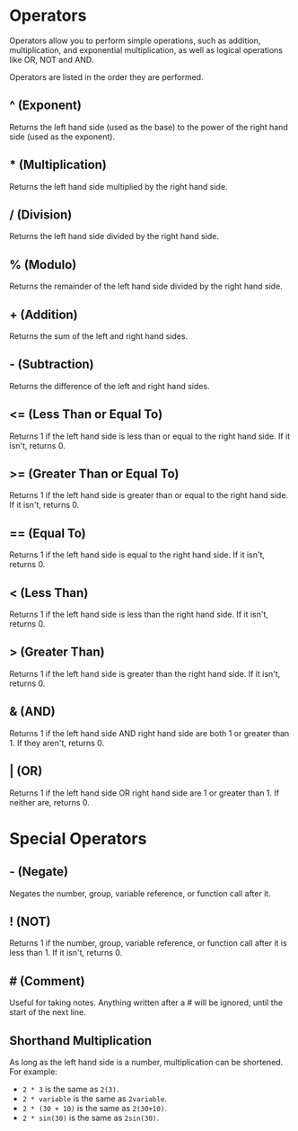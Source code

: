 # Operators
Operators allow you to perform simple operations, such as addition, multiplication, and exponential multiplication, as well as logical operations like OR, NOT and AND.

Operators are listed in the order they are performed.

## ^ (Exponent)
Returns the left hand side (used as the base) to the power of the right hand side (used as the exponent).

## * (Multiplication)
Returns the left hand side multiplied by the right hand side.

## / (Division)
Returns the left hand side divided by the right hand side.

## % (Modulo)
Returns the remainder of the left hand side divided by the right hand side.

## + (Addition)
Returns the sum of the left and right hand sides.

## - (Subtraction)
Returns the difference of the left and right hand sides.

## <= (Less Than or Equal To)
Returns 1 if the left hand side is less than or equal to the right hand side. If it isn't, returns 0.

## >= (Greater Than or Equal To)
Returns 1 if the left hand side is greater than or equal to the right hand side. If it isn't, returns 0.

## == (Equal To)
Returns 1 if the left hand side is equal to the right hand side. If it isn't, returns 0.

## < (Less Than)
Returns 1 if the left hand side is less than the right hand side. If it isn't, returns 0.

## > (Greater Than)
Returns 1 if the left hand side is greater than the right hand side. If it isn't, returns 0.

## & (AND)
Returns 1 if the left hand side AND right hand side are both 1 or greater than 1. If they aren't, returns 0.

## | (OR)
Returns 1 if the left hand side OR right hand side are 1 or greater than 1. If neither are, returns 0.

# Special Operators

## - (Negate)
Negates the number, group, variable reference, or function call after it.

## ! (NOT)
Returns 1 if the number, group, variable reference, or function call after it is less than 1. If it isn't, returns 0.

## # (Comment)
Useful for taking notes. Anything written after a # will be ignored, until the start of the next line.

## Shorthand Multiplication
As long as the left hand side is a number, multiplication can be shortened. For example:
- `2 * 3` is the same as `2(3)`.
- `2 * variable` is the same as `2variable`.
- `2 * (30 + 10)` is the same as `2(30+10)`.
- `2 * sin(30)` is the same as `2sin(30)`.
